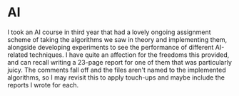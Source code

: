# AI
 I took an AI course in third year that had a lovely ongoing assignment scheme of taking the algorithms we saw in theory and implementing them, alongside developing experiments to see the performance of different AI-related techniques. I have quite an affection for the freedoms this provided, and can recall writing a 23-page report for one of them that was particularly juicy. The comments fall off and the files aren't named to the implemented algorithms, so I may revisit this to apply touch-ups and maybe include the reports I wrote for each.
